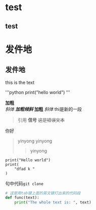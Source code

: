 #  test
  
##  test
  
#  发件地
  
##  发件地
  
  
this is the text
  
'''python
    print("hello world")
'''
  
**加粗**  
*斜体*
***加粗倾斜***
__加粗__
_斜体_
thi是新的一段
>引用
**信号**
~~这是错误文本~~
  
你好
  
>yinyong
>yinyong
>>yinyong
  
  
    print("Hello world")
    print(
        "dfad k "
    )
  
句中代码`git clone`
  
```python
# 这是用tab键上面的英文键打出来的代码段
def func(text):
    print("The whole text is: ", text)
```
  